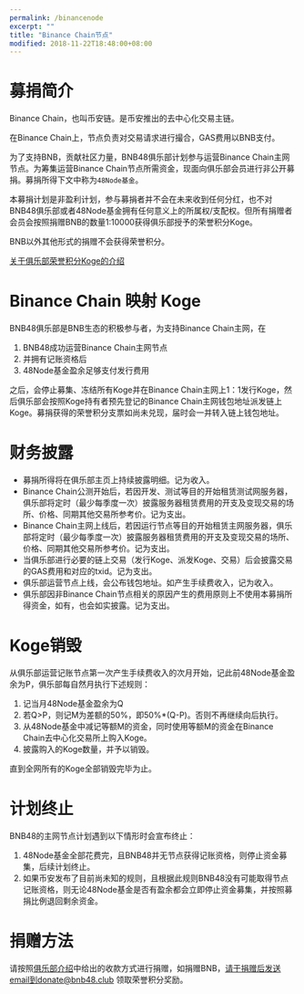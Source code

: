 ```yaml
---
permalink: /binancenode
excerpt: ""
title: "Binance Chain节点"
modified: 2018-11-22T18:48:00+08:00
---
```

# 募捐简介
Binance Chain，也叫币安链。是币安推出的去中心化交易主链。

在Binance Chain上，节点负责对交易请求进行撮合，GAS费用以BNB支付。

为了支持BNB，贡献社区力量，BNB48俱乐部计划参与运营Binance Chain主网节点。为筹集运营Binance Chain节点所需资金，现面向俱乐部会员进行非公开募捐。募捐所得下文中称为`48Node基金`。

本募捐计划是非盈利计划，参与募捐者并不会在未来收到任何分红，也不对BNB48俱乐部或者48Node基金拥有任何意义上的所属权/支配权。但所有捐赠者会员会按照捐赠BNB的数量1:10000获得俱乐部授予的荣誉积分Koge。

BNB以外其他形式的捐赠不会获得荣誉积分。

[关于俱乐部荣誉积分Koge的介绍](http://bnb48.club/koge48)

# Binance Chain 映射 Koge
BNB48俱乐部是BNB生态的积极参与者，为支持Binance Chain主网，在
1. BNB48成功运营Binance Chain主网节点
2. 并拥有记账资格后
3. 48Node基金盈余足够支付发行费用

之后，会停止募集、冻结所有Koge并在Binance Chain主网上1：1发行Koge，然后俱乐部会按照Koge持有者预先登记的Binance Chain主网钱包地址派发链上Koge。募捐获得的荣誉积分支票如尚未兑现，届时会一并转入链上钱包地址。

# 财务披露
- 募捐所得将在俱乐部主页上持续披露明细。记为收入。
- Binance Chain公测开始后，若因开发、测试等目的开始租赁测试网服务器，俱乐部将定时（最少每季度一次）披露服务器租赁费用的开支及变现交易的场所、价格、同期其他交易所参考价。记为支出。
- Binance Chain主网上线后，若因运行节点等目的开始租赁主网服务器，俱乐部将定时（最少每季度一次）披露服务器租赁费用的开支及变现交易的场所、价格、同期其他交易所参考价。记为支出。
- 当俱乐部进行必要的链上交易（发行Koge、派发Koge、交易）后会披露交易的GAS费用和对应的txid。记为支出。
- 俱乐部运营节点上线，会公布钱包地址。如产生手续费收入，记为收入。
- 俱乐部因非Binance Chain节点相关的原因产生的费用原则上不使用本募捐所得资金，如有，也会如实披露。记为支出。

# Koge销毁
从俱乐部运营记账节点第一次产生手续费收入的次月开始，记此前48Node基金盈余为P，俱乐部每自然月执行下述规则：
1. 记当月48Node基金盈余为Q
2. 若Q>P，则记M为差额的50%，即50%\*(Q-P)。否则不再继续向后执行。
3. 从48Node基金中减记等额M的资金，同时使用等额M的资金在Binance Chain去中心化交易所上购入Koge。
4. 披露购入的Koge数量，并予以销毁。

直到全网所有的Koge全部销毁完毕为止。

# 计划终止
BNB48的主网节点计划遇到以下情形时会宣布终止：
1. 48Node基金全部花费完，且BNB48并无节点获得记账资格，则停止资金募集，后续计划终止。
1. 如果币安发布了目前尚未知的规则，且根据此规则BNB48没有可能取得节点记账资格，则无论48Node基金是否有盈余都会立即停止资金募集，并按照募捐比例退回剩余资金。

# 捐赠方法
请按照[俱乐部介绍](./about)中给出的收款方式进行捐赠，如捐赠BNB，请于捐赠后发送email到donate@bnb48.club 领取荣誉积分奖励。
